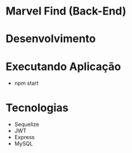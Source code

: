# Marvel Find (Back-End)

# Desenvolvimento
 
# Executando Aplicação
  - npm start

# Tecnologias
  - Sequelize
  - JWT
  - Express
  - MySQL



